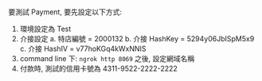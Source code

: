 ##
要測試 Payment, 要先設定以下方式:
1. 環境設定為 Test
2. 介接設定
    a. 特店編號 = 2000132
    b. 介接 HashKey = 5294y06JbISpM5x9
    c. 介接 HashIV = v77hoKGq4kWxNNIS
3. command line 下:
`ngrok http 8069` 之後, 設定網域名稱
4. 付款時, 測試的信用卡號為 4311-9522-2222-2222